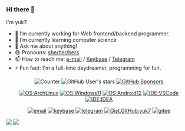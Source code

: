 ### Hi there 👋

<!--
**yuk7/yuk7** is a ✨ _special_ ✨ repository because its `README.md` (this file) appears on your GitHub profile.

Here are some ideas to get you started:

- 🔭 I’m currently working on ...
- 🌱 I’m currently learning ...
- 👯 I’m looking to collaborate on ...
- 🤔 I’m looking for help with ...
- 💬 Ask me about ...
- 📫 How to reach me: ...
- 😄 Pronouns: ...
- ⚡ Fun fact: ...
-->

I'm yuk7.

- 🔭 I’m currently working for Web frontend/backend programmer.
- 🌱 I’m currently learning computer science
- 💬 Ask me about anything!
- 😄 Pronouns: [she/her/hers](https://pronoun.is/she)
- 📫 How to reach me: [e-mail](mailto:yukx00@gmail.com) / [Keybase](https://keybase.io/yuk7) / [Telegram](https://t.me/yuk_7)
- ⚡ Fun fact: I'm a full-time daydreamer, programming for fun.



<div align="center">
  
  ![Counter](https://visitor-badge.glitch.me/badge?page_id=yuk7.visitor-badge)
  ![GitHub User's stars](https://img.shields.io/github/stars/yuk7?affiliations=OWNER%2CCOLLABORATOR&label=GH%20stars)
  [![GitHub Sponsors](https://img.shields.io/github/sponsors/yuk7?label=GH%20sponsors&style=flat)](https://github.com/sponsors/yuk7)

  [![OS:ArchLinux](https://img.shields.io/badge/OS-ArchLinux-blue?style=flat-square&logo=arch-linux)](https://archlinux.org)
  [![OS:Windows11](https://img.shields.io/badge/OS-Windows11-blue?style=flat-square&logo=microsoft)](https://www.microsoft.com)
  [![OS:Android12](https://img.shields.io/badge/OS-Android12-green?style=flat-square&logo=android)](https://www.android.com/)
  [![IDE:VSCode](https://img.shields.io/badge/IDE-VSCode-blue?style=flat-square&logo=visualstudiocode)](https://code.visualstudio.com/)
  [![IDE:IDEA](https://img.shields.io/badge/IDE-IDEA-magenta?style=flat-square&logo=IntellijIDEA)](https://www.jetbrains.com/idea/)

  [![email](https://img.shields.io/badge/Email-yukx00@gmail.com-red?style=flat-square&logo=gmail)](mailto:yukx00@gmail.com)
  [![keybase](https://img.shields.io/badge/Keybase-yuk7-blue?style=flat-square&logo=keybase)](https://keybase.io/yuk7)
  [![telegram](https://img.shields.io/badge/Telegram-yuk__7-blue?style=flat-square&logo=telegram)](https://t.me/yuk_7)
  [![Gist.GitHub:yuk7](https://img.shields.io/badge/Gist-yuk7-red?style=flat-square&logo=GitHub)](https://gist.github.com/yuk7)
  [![gitee](https://img.shields.io/badge/gitee-yuk7-red?style=flat-square&logo=gitee)](https://gitee.com/yuk7)
</div>

<a href="https://github.com/anuraghazra/github-readme-stats">
  <img align="left" src="https://github-readme-stats.vercel.app/api?username=yuk7&count_private=true&show_icons=true" />
</a>
<a href="https://github.com/anuraghazra/github-readme-stats">
  <img align="left" src="https://github-readme-stats.vercel.app/api/top-langs/?username=yuk7" />
</a>
